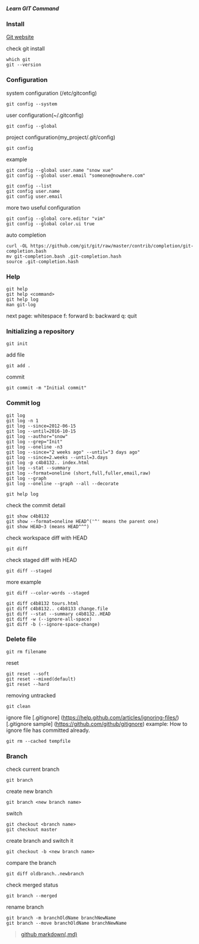 ##### Learn GIT Command

### Install
[Git website](http://git-scm.com)

check git install
```
which git
git --version
```

### Configuration

system configuration (/etc/gitconfig)
```
git config --system
```

user configuration(~/.gitconfig)
```
git config --global
```

project configuration(my_project/.git/config)
```
git config
```

example
```
git config --global user.name "snow xue"
git config --global user.email "someone@nowhere.com"

git config --list
git config user.name
git config user.email
```

more two useful configuration
```
git config --global core.editor "vim"
git config --global color.ui true
```

auto completion
```
curl -OL https://github.com/git/git/raw/master/contrib/completion/git-completion.bash
mv git-completion.bash .git-completion.hash
source .git-completion.hash
```

### Help
```
git help
git help <command>
git help log
man git-log

```
next page: whitespace
f: forward
b: backward
q: quit


### Initializing a repository
```
git init

```

add file
```
git add .
```
commit
```
git commit -m "Initial commit"
```


### Commit log
```
git log
git log -n 1
git log --since=2012-06-15
git log --until=2016-10-15
git log --author="snow"
git log --grep="Init"
git log --oneline -n3
git log --since="2 weeks ago" --until="3 days ago"
git log --since=2.weeks --until=3.days
git log -p c4b8132.. index.html
git log --stat --summary
git log --format=oneline (short,full,fuller,email,raw)
git log --graph
git log --oneline --graph --all --decorate

git help log
```
check the commit detail
```
git show c4b8132
git show --format=oneline HEAD^('^' means the parent one)
git show HEAD~3 (means HEAD^^^)
```
check workspace diff with HEAD
```
git diff
```
check staged diff with HEAD
```
git diff --staged
```
more example
```
git diff --color-words --staged

git diff c4b8132 tours.html
git diff c4b8132.. c4b8133 change.file
git diff --stat --summary c4b8132..HEAD
git diff -w (--ignore-all-space)
git diff -b (--ignore-space-change)
```


### Delete file

```
git rm filename
```

reset
```
git reset --soft
git reset --mixed(default)
git reset --hard
```
removing untracked
```
git clean
```

ignore file
[.gitignore] (https://help.github.com/articles/ignoring-files/)
[.gitignore sample] (https://github.com/github/gitignore)
example: How to ignore file has committed already.
```
git rm --cached tempfile
```

### Branch

check current branch
```
git branch
```

create new branch
```
git branch <new branch name>
```
switch
```
git checkout <branch name>
git checkout master
```

create branch and switch it
```
git checkout -b <new branch name>
```
compare the branch
```
git diff oldbranch..newbranch
```

check merged status
```
git branch --merged
```

rename branch
```
git branch -m branchOldName branchNewName
git branch --move branchOldName branchNewName
```



> [github markdown(.md)](https://guides.github.com/features/mastering-markdown/)
